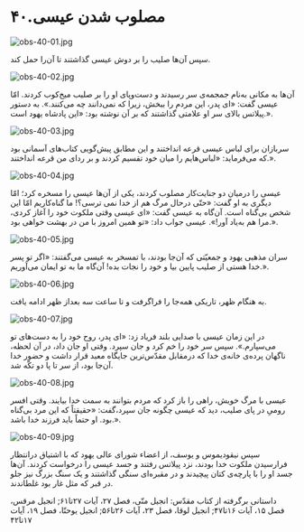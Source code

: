 ۴۰.مصلوب شدن عیسی
=================

![obs-40-01.jpg](/var/www/vhosts/door43.org/httpdocs/data/gitrepo/media/en/obs/obs-40-01.jpg "obs-40-01.jpg")

سپس آن‌ها صلیب را بر دوش عیسی گذاشتند تا آن‌را حمل کند.

![obs-40-02.jpg](/var/www/vhosts/door43.org/httpdocs/data/gitrepo/media/en/obs/obs-40-02.jpg "obs-40-02.jpg")

آن‌ها به مکانی به‌نام جمجمه‌ی سر رسیدند و دست‌وپای او را بر صلیب میخ‌کوب
کردند. امّا عیسی گفت: «ای پدر، این مردم را ببخش، زیرا که نمی‌دانند چه
می‌کنند.». به دستور پیلاتس بالای سر او علامتی گذاشتند که بر آن نوشته
بود: «این پادشاه یهود است.».

![obs-40-03.jpg](/var/www/vhosts/door43.org/httpdocs/data/gitrepo/media/en/obs/obs-40-03.jpg "obs-40-03.jpg")

سربازان برای لباس عیسی قرعه انداختند و این مطابق پیش‌گویی کتاب‌های
آسمانی بود که می‌فرماید: «لباس‌هایم را میان خود تقسیم کردند و بر ردای من
قرعه انداختند.».

![obs-40-04.jpg](/var/www/vhosts/door43.org/httpdocs/data/gitrepo/media/en/obs/obs-40-04.jpg "obs-40-04.jpg")

عیسی را درمیان دو جنایت‌کار مصلوب کردند، یکی از آن‌ها عیسی را مسخره کرد؛
امّا دیگری به او گفت: «حتّی درحال مرگ هم از خدا نمی ترسی؟! ما گناه‌کاریم
امّا این شخص بی‌گناه است. آن‌گاه به عیسی گفت: «ای عیسی وقتی ملکوت خود را
آغاز کردی، مرا هم به‌یاد آور!». عیسی جواب داد: «تو همین امروز با من در
بهشت خواهی بود.».

![obs-40-05.jpg](/var/www/vhosts/door43.org/httpdocs/data/gitrepo/media/en/obs/obs-40-05.jpg "obs-40-05.jpg")

سران مذهبی یهود و جمعیّتی که آن‌جا بودند، با تمسخر به عیسی می‌گفتند:
«اگر تو پسر خدا هستی از صلیب پایین بیا و خود را نجات بده! آن‌گاه ما به
تو ایمان می‌آوریم.».

![obs-40-06.jpg](/var/www/vhosts/door43.org/httpdocs/data/gitrepo/media/en/obs/obs-40-06.jpg "obs-40-06.jpg")

به هنگام ظهر، تاریکی همه‌جا را فراگرفت و تا ساعت سه بعد‌از ظهر ادامه
یافت.

![obs-40-07.jpg](/var/www/vhosts/door43.org/httpdocs/data/gitrepo/media/en/obs/obs-40-07.jpg "obs-40-07.jpg")

در این زمان عیسی با صدایی بلند فریاد زد: «ای پدر، روح خود را به دست‌های
تو می‌سپارم.». سپس سر خود را خم کرد و جان سپرد. وقتی او جان داد، در آن
لحظه، ناگهان پرده‌ی خانه‌ی خدا که درمقابل مقدّس‌ترین جایگاه معبد قرار
داشت و حضور خدا آن‌جا بود، از سر تا پا دو تکّه شد.

![obs-40-08.jpg](/var/www/vhosts/door43.org/httpdocs/data/gitrepo/media/en/obs/obs-40-08.jpg "obs-40-08.jpg")

عیسی با مرگ خویش، راهی را باز کرد که مردم بتوانند به سمت خدا بیایند.
وقتی افسر رومیِ در پای صلیب، دید که عیسی چگونه جان سپرد،گفت: «حقیقتاً که
این مرد بی‌گناه بود. او حتماً باید فرزند خدا باشد.».

![obs-40-09.jpg](/var/www/vhosts/door43.org/httpdocs/data/gitrepo/media/en/obs/obs-40-09.jpg "obs-40-09.jpg")

سپس نیقودیموس و یوسف، از اعضاء شورای عالی یهود که با اشتیاق درانتظار
فرارسیدن ملکوت خدا بودند، نزد پیلاتس رفتند و جسد عیسی را درخواست کردند.
آن‌ها جسد او را با پارچه‌ی کتان پیچیدند و در مقبره‌ای سنگی گذاشتند و یک
سنگ بزرگ نیز جلو در قبر که مثل غار بود غلطاندند. ​

داستانی برگرفته از کتاب مقدّس: انجیل متّی، فصل ۲۷، آیات ۲۷تا۶۱; انجیل
مرقس، فصل ۱۵، آیات ۱۶تا۴۷; انجیل لوقا، فصل ۲۳، آیات ۲۶تا۵۶; انجیل
یوحنّا، فصل ۱۹، آیات ۱۷تا۴۲
